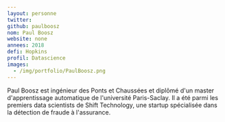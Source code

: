 ```yaml
---
layout: personne
twitter: 
github: paulboosz
nom: Paul Boosz
website: none
annees: 2018
defi: Hopkins
profil: Datascience
images:
  - /img/portfolio/PaulBoosz.png
---
```


Paul Boosz est ingénieur des Ponts et Chaussées et diplômé d'un master
d'apprentissage automatique de l'université Paris-Saclay. Il a été
parmi les premiers data scientists de Shift Technology, une startup
spécialisée dans la détection de fraude à l'assurance.
